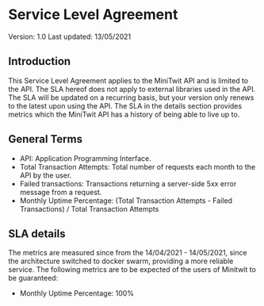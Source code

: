 # Service Level Agreement

Version: 1.0
Last updated: 13/05/2021

## Introduction

This Service Level Agreement applies to the MiniTwit API and is limited to the API. The SLA hereof does not apply to external libraries used in the API.
The SLA will be updated on a recurring basis, but your version only renews to the latest upon using the API. The SLA in the details section provides metrics which the MiniTwit API has a history of being able to live up to.

## General Terms

* API: Application Programming Interface.
* Total Transaction Attempts: Total number of requests each month to the API by the user.
* Failed transactions: Transactions returning a server-side 5xx error message from a request.
* Monthly Uptime Percentage: (Total Transaction Attempts - Failed Transactions) / Total Transaction Attempts

## SLA details

The metrics are measured since from the 14/04/2021 - 14/05/2021, since the architecture switched to docker swarm, providing a more reliable service.
The following metrics are to be expected of the users of Minitwit to be guaranteed:

* Monthly Uptime Percentage: 100%
